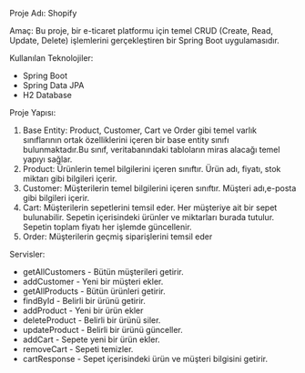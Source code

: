 Proje Adı: Shopify

Amaç:
Bu proje, bir e-ticaret platformu için temel CRUD (Create, Read, Update, Delete) işlemlerini gerçekleştiren bir Spring Boot uygulamasıdır.

Kullanılan Teknolojiler:
- Spring Boot
- Spring Data JPA
- H2 Database

Proje Yapısı:
1. Base Entity: Product, Customer, Cart ve Order gibi temel varlık sınıflarının ortak özelliklerini içeren bir base entity sınıfı bulunmaktadır.Bu sınıf, veritabanındaki tabloların miras alacağı temel yapıyı sağlar.
2. Product: Ürünlerin temel bilgilerini içeren sınıftır. Ürün adı, fiyatı, stok miktarı gibi bilgileri içerir.
3. Customer: Müşterilerin temel bilgilerini içeren sınıftır. Müşteri adı,e-posta gibi bilgileri içerir.
4. Cart: Müşterilerin sepetlerini temsil eder. Her müşteriye ait bir sepet bulunabilir. Sepetin içerisindeki ürünler ve miktarları burada tutulur. Sepetin toplam fiyatı her işlemde güncellenir.
5. Order: Müşterilerin geçmiş siparişlerini temsil eder

Servisler:
- getAllCustomers - Bütün müşterileri getirir.
- addCustomer - Yeni bir müşteri ekler.
- getAllProducts - Bütün ürünleri getirir.
- findById - Belirli bir ürünü getirir.
- addProduct - Yeni bir ürün ekler
- deleteProduct - Belirli bir ürünü siler.
- updateProduct - Belirli bir ürünü günceller.
- addCart - Sepete yeni bir ürün ekler.
- removeCart - Sepeti temizler.
- cartResponse - Sepet içerisindeki ürün ve müşteri bilgisini getirir.
